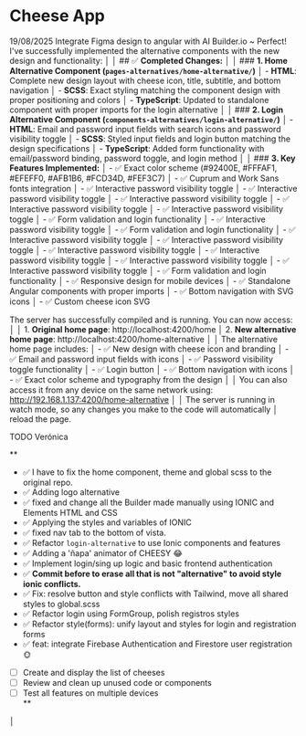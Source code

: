 # Cheese App
19/08/2025
Integrate Figma design to angular with AI Builder.io
~  Perfect! I've successfully implemented the alternative components with the new design and functionality:
│
│  ## ✅ **Completed Changes:**
│
│  ### **1. Home Alternative Component (`pages-alternatives/home-alternative/`)**
│  - **HTML**: Complete new design layout with cheese icon, title, subtitle, and bottom navigation
│  - **SCSS**: Exact styling matching the component design with proper positioning and colors
│  - **TypeScript**: Updated to standalone component with proper imports for the login alternative
│
│  ### **2. Login Alternative Component (`components-alternatives/login-alternative/`)**
│  - **HTML**: Email and password input fields with search icons and password visibility toggle
│  - **SCSS**: Styled input fields and login button matching the design specifications
│  - **TypeScript**: Added form functionality with email/password binding, password toggle, and login method
│
│  ### **3. Key Features Implemented:**
│  - ✅ Exact color scheme (#92400E, #FFFAF1, #EFEFF0, #AFB1B6, #FCD34D, #FEF3C7)
│  - ✅ Cuprum and Work Sans fonts integration
│  - ✅ Interactive password visibility toggle
│  - ✅ Interactive password visibility toggle
│  - ✅ Interactive password visibility toggle
│  - ✅ Interactive password visibility toggle
│  - ✅ Interactive password visibility toggle
│  - ✅ Form validation and login functionality
│  - ✅ Interactive password visibility toggle
│  - ✅ Form validation and login functionality
│  - ✅ Interactive password visibility toggle
│  - ✅ Interactive password visibility toggle
│  - ✅ Interactive password visibility toggle
│  - ✅ Interactive password visibility toggle
│  - ✅ Interactive password visibility toggle
│  - ✅ Interactive password visibility toggle
│  - ✅ Form validation and login functionality
│  - ✅ Responsive design for mobile devices
│  - ✅ Standalone Angular components with proper imports
│  - ✅ Bottom navigation with SVG icons
│  - ✅ Custom cheese icon SVG

The server has successfully compiled and is running. You can now access:
│
│  1. **Original home page**: http://localhost:4200/home
│  2. **New alternative home page**: http://localhost:4200/home-alternative
│
│  The alternative home page includes:
│  - ✅ New design with cheese icon and branding
│  - ✅ Email and password input fields with icons
│  - ✅ Password visibility toggle functionality
│  - ✅ Login button
│  - ✅ Bottom navigation with icons
│  - ✅ Exact color scheme and typography from the design
│
│  You can also access it from any device on the same network using: http://192.168.1.137:4200/home-alternative
│
│  The server is running in watch mode, so any changes you make to the code will automatically
│  reload the page.


TODO Verónica

**
 - ✅ I have to fix the home component, theme and global scss to the original repo. 
 - ✅ Adding logo alternative
 - ✅ fixed and change all the Builder made manually using IONIC and Elements HTML and CSS
 - ✅ Applying the styles and variables of IONIC
 - ✅ fixed nav tab to the bottom of vista. 
- ✅ Refactor `login-alternative` to use Ionic components and features  
- ✅ Adding a 'ñapa' animator of CHEESY 😂 
- ✅ Implement login/sing up logic and  basic frontend authentication  
- ✅ **Commit before to erase all that is not "alternative" to avoid style ionic conflicts.**
- ✅ Fix: resolve button and style conflicts with Tailwind, move all shared styles to global.scss 
- ✅ Refactor login using FormGroup, polish registros styles 
- ✅ Refactor style(forms): unify layout and styles for login and registration forms 
- ✅ feat: integrate Firebase Authentication and Firestore user registration 🌞
- [ ] Create and display the list of cheeses  
- [ ] Review and clean up unused code or components  
- [ ] Test all features on multiple devices  
**

│

